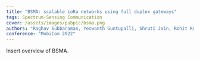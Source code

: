 ```yaml
---
title: "BSMA: scalable LoRa networks using full duplex gateways"
tags: Spectrum-Sensing Communication
cover: /assets/images/pubpic/bsma.png
authors: "Raghav Subbaraman, Yeswanth Guntupalli, Shruti Jain, Rohit Kumar, Krishna Chintalapudi, Dinesh Bharadia"
conference: "MobiCom 2022"
---
```


Insert overview of BSMA.